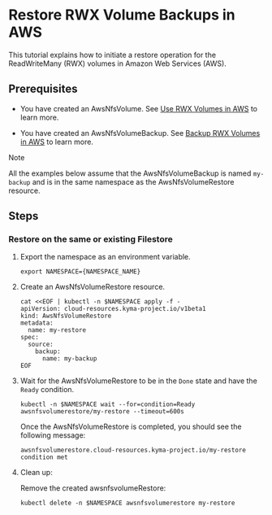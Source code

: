 # Restore RWX Volume Backups in AWS

This tutorial explains how to initiate a restore operation for the ReadWriteMany (RWX) volumes in Amazon Web Services (AWS). 

## Prerequisites <!-- {docsify-ignore} -->

* You have created an AwsNfsVolume. See [Use RWX Volumes in AWS](./01-10-aws-nfs-volume.md) to learn more.

* You have created an AwsNfsVolumeBackup. See [Backup RWX Volumes in AWS](./01-110-aws-nfs-volume-backup.md) to learn more.

>[!NOTE]
>All the examples below assume that the AwsNfsVolumeBackup is named `my-backup` 
and is in the same namespace as the AwsNfsVolumeRestore resource.

## Steps <!-- {docsify-ignore} -->

### Restore on the same or existing Filestore <!-- {docsify-ignore} -->
1. Export the namespace as an environment variable.

   ```shell
   export NAMESPACE={NAMESPACE_NAME}
   ```
   
2. Create an AwsNfsVolumeRestore resource. 

   ```shell
   cat <<EOF | kubectl -n $NAMESPACE apply -f -
   apiVersion: cloud-resources.kyma-project.io/v1beta1
   kind: AwsNfsVolumeRestore
   metadata:
     name: my-restore
   spec:
     source:
       backup:
         name: my-backup
   EOF
   ```
   
3. Wait for the AwsNfsVolumeRestore to be in the `Done` state and have the `Ready` condition.

   ```shell
   kubectl -n $NAMESPACE wait --for=condition=Ready awsnfsvolumerestore/my-restore --timeout=600s
   ```

   Once the AwsNfsVolumeRestore is completed, you should see the following message:

   ```
   awsnfsvolumerestore.cloud-resources.kyma-project.io/my-restore condition met
   ```

4. Clean up:

   Remove the created awsnfsvolumeRestore:
   ```shell
   kubectl delete -n $NAMESPACE awsnfsvolumerestore my-restore
   ```